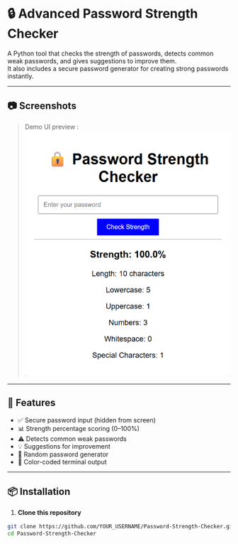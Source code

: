 # 🔒 Advanced Password Strength Checker

A Python tool that checks the strength of passwords, detects common weak passwords, and gives suggestions to improve them.  
It also includes a secure password generator for creating strong passwords instantly.

---
## 📷 Screenshots
> Demo UI preview :
![Password Checker Demo](images/1.png)

---

## 🚀 Features
- ✅ Secure password input (hidden from screen)
- 📊 Strength percentage scoring (0–100%)
- ⚠️ Detects common weak passwords
- 💡 Suggestions for improvement
- 🔐 Random password generator
- 🎨 Color-coded terminal output

---

## 📦 Installation
1. **Clone this repository**  
```bash
git clone https://github.com/YOUR_USERNAME/Password-Strength-Checker.git
cd Password-Strength-Checker
